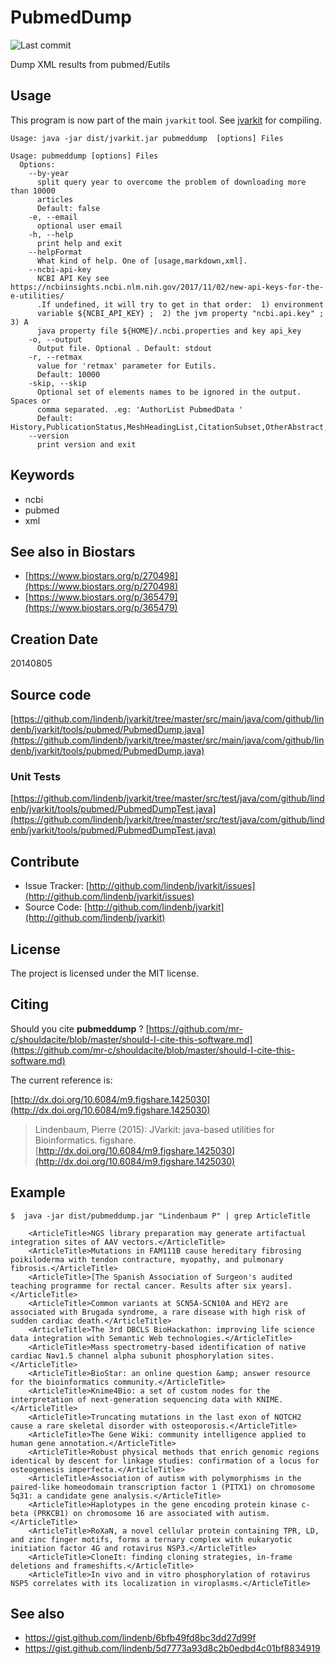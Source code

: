 # PubmedDump

![Last commit](https://img.shields.io/github/last-commit/lindenb/jvarkit.png)

Dump XML results from pubmed/Eutils


## Usage


This program is now part of the main `jvarkit` tool. See [jvarkit](JvarkitCentral.md) for compiling.


```
Usage: java -jar dist/jvarkit.jar pubmeddump  [options] Files

Usage: pubmeddump [options] Files
  Options:
    --by-year
      split query year to overcome the problem of downloading more than 10000 
      articles 
      Default: false
    -e, --email
      optional user email
    -h, --help
      print help and exit
    --helpFormat
      What kind of help. One of [usage,markdown,xml].
    --ncbi-api-key
      NCBI API Key see https://ncbiinsights.ncbi.nlm.nih.gov/2017/11/02/new-api-keys-for-the-e-utilities/ 
      .If undefined, it will try to get in that order:  1) environment 
      variable ${NCBI_API_KEY} ;  2) the jvm property "ncbi.api.key" ;	3) A 
      java property file ${HOME}/.ncbi.properties and key api_key
    -o, --output
      Output file. Optional . Default: stdout
    -r, --retmax
      value for 'retmax' parameter for Eutils.
      Default: 10000
    -skip, --skip
      Optional set of elements names to be ignored in the output. Spaces or 
      comma separated. .eg: 'AuthorList PubmedData '
      Default: History,PublicationStatus,MeshHeadingList,CitationSubset,OtherAbstract,GrantList
    --version
      print version and exit

```


## Keywords

 * ncbi
 * pubmed
 * xml



## See also in Biostars

 * [https://www.biostars.org/p/270498](https://www.biostars.org/p/270498)
 * [https://www.biostars.org/p/365479](https://www.biostars.org/p/365479)



## Creation Date

20140805

## Source code 

[https://github.com/lindenb/jvarkit/tree/master/src/main/java/com/github/lindenb/jvarkit/tools/pubmed/PubmedDump.java](https://github.com/lindenb/jvarkit/tree/master/src/main/java/com/github/lindenb/jvarkit/tools/pubmed/PubmedDump.java)

### Unit Tests

[https://github.com/lindenb/jvarkit/tree/master/src/test/java/com/github/lindenb/jvarkit/tools/pubmed/PubmedDumpTest.java](https://github.com/lindenb/jvarkit/tree/master/src/test/java/com/github/lindenb/jvarkit/tools/pubmed/PubmedDumpTest.java)


## Contribute

- Issue Tracker: [http://github.com/lindenb/jvarkit/issues](http://github.com/lindenb/jvarkit/issues)
- Source Code: [http://github.com/lindenb/jvarkit](http://github.com/lindenb/jvarkit)

## License

The project is licensed under the MIT license.

## Citing

Should you cite **pubmeddump** ? [https://github.com/mr-c/shouldacite/blob/master/should-I-cite-this-software.md](https://github.com/mr-c/shouldacite/blob/master/should-I-cite-this-software.md)

The current reference is:

[http://dx.doi.org/10.6084/m9.figshare.1425030](http://dx.doi.org/10.6084/m9.figshare.1425030)

> Lindenbaum, Pierre (2015): JVarkit: java-based utilities for Bioinformatics. figshare.
> [http://dx.doi.org/10.6084/m9.figshare.1425030](http://dx.doi.org/10.6084/m9.figshare.1425030)


## Example

```
$  java -jar dist/pubmeddump.jar "Lindenbaum P" | grep ArticleTitle
			
	<ArticleTitle>NGS library preparation may generate artifactual integration sites of AAV vectors.</ArticleTitle>
    <ArticleTitle>Mutations in FAM111B cause hereditary fibrosing poikiloderma with tendon contracture, myopathy, and pulmonary fibrosis.</ArticleTitle>
    <ArticleTitle>[The Spanish Association of Surgeon's audited teaching programme for rectal cancer. Results after six years].</ArticleTitle>
    <ArticleTitle>Common variants at SCN5A-SCN10A and HEY2 are associated with Brugada syndrome, a rare disease with high risk of sudden cardiac death.</ArticleTitle>
    <ArticleTitle>The 3rd DBCLS BioHackathon: improving life science data integration with Semantic Web technologies.</ArticleTitle>
    <ArticleTitle>Mass spectrometry-based identification of native cardiac Nav1.5 channel alpha subunit phosphorylation sites.</ArticleTitle>
    <ArticleTitle>BioStar: an online question &amp; answer resource for the bioinformatics community.</ArticleTitle>
    <ArticleTitle>Knime4Bio: a set of custom nodes for the interpretation of next-generation sequencing data with KNIME.</ArticleTitle>
    <ArticleTitle>Truncating mutations in the last exon of NOTCH2 cause a rare skeletal disorder with osteoporosis.</ArticleTitle>
    <ArticleTitle>The Gene Wiki: community intelligence applied to human gene annotation.</ArticleTitle>
    <ArticleTitle>Robust physical methods that enrich genomic regions identical by descent for linkage studies: confirmation of a locus for osteogenesis imperfecta.</ArticleTitle>
    <ArticleTitle>Association of autism with polymorphisms in the paired-like homeodomain transcription factor 1 (PITX1) on chromosome 5q31: a candidate gene analysis.</ArticleTitle>
    <ArticleTitle>Haplotypes in the gene encoding protein kinase c-beta (PRKCB1) on chromosome 16 are associated with autism.</ArticleTitle>
    <ArticleTitle>RoXaN, a novel cellular protein containing TPR, LD, and zinc finger motifs, forms a ternary complex with eukaryotic initiation factor 4G and rotavirus NSP3.</ArticleTitle>
    <ArticleTitle>CloneIt: finding cloning strategies, in-frame deletions and frameshifts.</ArticleTitle>
    <ArticleTitle>In vivo and in vitro phosphorylation of rotavirus NSP5 correlates with its localization in viroplasms.</ArticleTitle>
```

## See also

 * https://gist.github.com/lindenb/6bfb49fd8bc3dd27d99f
 * https://gist.github.com/lindenb/5d7773a93d8c2b0edbd4c01bf8834919


